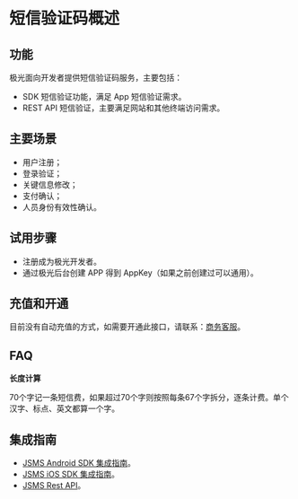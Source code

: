 # 短信验证码概述
## 功能
极光面向开发者提供短信验证码服务，主要包括：

+ SDK 短信验证功能，满足 App 短信验证需求。
+ REST API 短信验证，主要满足网站和其他终端访问需求。

## 主要场景
+ 用户注册；
+ 登录验证；
+ 关键信息修改；
+ 支付确认；
+ 人员身份有效性确认。

## 试用步骤
+ 注册成为极光开发者。
+ 通过极光后台创建 APP 得到 AppKey（如果之前创建过可以通用）。


## 充值和开通
目前没有自动充值的方式，如需要开通此接口，请联系：[商务客服](https://www.jiguang.cn/accounts/business/form)。

## FAQ

**长度计算**

70个字记一条短信费，如果超过70个字则按照每条67个字拆分，逐条计费。单个汉字、标点、英文都算一个字。


## 集成指南
* [JSMS Android SDK 集成指南](../client/Android/android_guide.md)。
* [JSMS iOS SDK 集成指南](../client/iOS/ios_guide.md)。
* [JSMS Rest API](../server/rest_api_jsms.md)。

